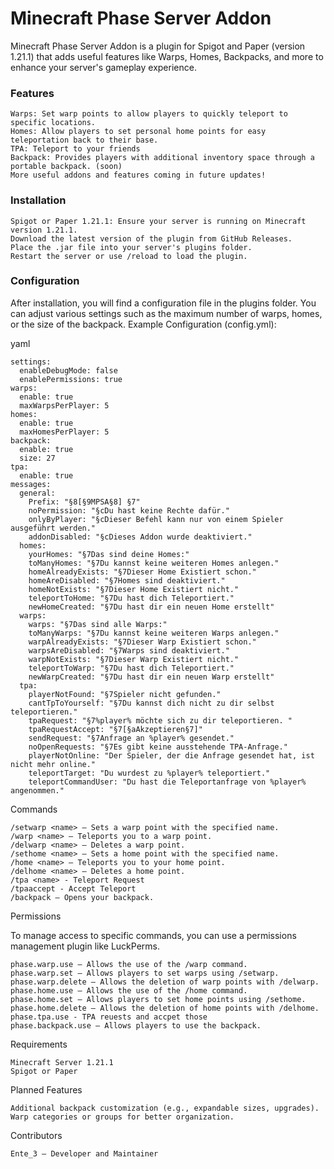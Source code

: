 # Minecraft Phase Server Addon

Minecraft Phase Server Addon is a plugin for Spigot and Paper (version 1.21.1) that adds useful features like Warps, Homes, Backpacks, and more to enhance your server's gameplay experience.
### Features

    Warps: Set warp points to allow players to quickly teleport to specific locations.
    Homes: Allow players to set personal home points for easy teleportation back to their base.
    TPA: Teleport to your friends
    Backpack: Provides players with additional inventory space through a portable backpack. (soon)
    More useful addons and features coming in future updates!

### Installation

    Spigot or Paper 1.21.1: Ensure your server is running on Minecraft version 1.21.1.
    Download the latest version of the plugin from GitHub Releases.
    Place the .jar file into your server's plugins folder.
    Restart the server or use /reload to load the plugin.

### Configuration

After installation, you will find a configuration file in the plugins folder. You can adjust various settings such as the maximum number of warps, homes, or the size of the backpack.
Example Configuration (config.yml):

yaml

```
settings:
  enableDebugMode: false
  enablePermissions: true
warps:
  enable: true
  maxWarpsPerPlayer: 5
homes:
  enable: true
  maxHomesPerPlayer: 5
backpack:
  enable: true
  size: 27
tpa:
  enable: true
messages:
  general:
    Prefix: "§8[§9MPSA§8] §7"
    noPermission: "§cDu hast keine Rechte dafür."
    onlyByPlayer: "§cDieser Befehl kann nur von einem Spieler ausgeführt werden."
    addonDisabled: "§cDieses Addon wurde deaktiviert."
  homes:
    yourHomes: "§7Das sind deine Homes:"
    toManyHomes: "§7Du kannst keine weiteren Homes anlegen."
    homeAlreadyExists: "§7Dieser Home Existiert schon."
    homeAreDisabled: "§7Homes sind deaktiviert."
    homeNotExists: "§7Dieser Home Existiert nicht."
    teleportToHome: "§7Du hast dich Teleportiert."
    newHomeCreated: "§7Du hast dir ein neuen Home erstellt"
  warps:
    warps: "§7Das sind alle Warps:"
    toManyWarps: "§7Du kannst keine weiteren Warps anlegen."
    warpAlreadyExists: "§7Dieser Warp Existiert schon."
    warpsAreDisabled: "§7Warps sind deaktiviert."
    warpNotExists: "§7Dieser Warp Existiert nicht."
    teleportToWarp: "§7Du hast dich Teleportiert."
    newWarpCreated: "§7Du hast dir ein neuen Warp erstellt"
  tpa:
    playerNotFound: "§7Spieler nicht gefunden."
    cantTpToYourself: "§7Du kannst dich nicht zu dir selbst teleportieren."
    tpaRequest: "§7%player% möchte sich zu dir teleportieren. "
    tpaRequestAccept: "§7[§aAkzeptieren§7]"
    sendRequest: "§7Anfrage an %player% gesendet."
    noOpenRequests: "§7Es gibt keine ausstehende TPA-Anfrage."
    playerNotOnline: "Der Spieler, der die Anfrage gesendet hat, ist nicht mehr online."
    teleportTarget: "Du wurdest zu %player% teleportiert."
    teleportCommandUser: "Du hast die Teleportanfrage von %player% angenommen."
```

Commands

    /setwarp <name> – Sets a warp point with the specified name.
    /warp <name> – Teleports you to a warp point.
    /delwarp <name> – Deletes a warp point.
    /sethome <name> – Sets a home point with the specified name.
    /home <name> – Teleports you to your home point.
    /delhome <name> – Deletes a home point.
    /tpa <name> - Teleport Request
    /tpaaccept - Accept Teleport
    /backpack – Opens your backpack.

Permissions

To manage access to specific commands, you can use a permissions management plugin like LuckPerms.

    phase.warp.use – Allows the use of the /warp command.
    phase.warp.set – Allows players to set warps using /setwarp.
    phase.warp.delete – Allows the deletion of warp points with /delwarp.
    phase.home.use – Allows the use of the /home command.
    phase.home.set – Allows players to set home points using /sethome.
    phase.home.delete – Allows the deletion of home points with /delhome.
    phase.tpa.use - TPA reuests and accpet those
    phase.backpack.use – Allows players to use the backpack.

Requirements

    Minecraft Server 1.21.1
    Spigot or Paper

Planned Features

    Additional backpack customization (e.g., expandable sizes, upgrades).
    Warp categories or groups for better organization.

Contributors

    Ente_3 – Developer and Maintainer
